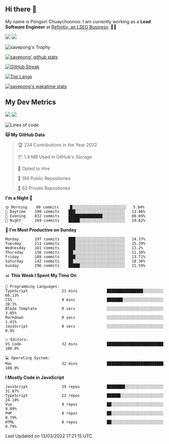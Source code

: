 ## Hi there 👋

My name is Pongsiri Chuaychoonoo. I am currently working as a **Lead Software Engineer** at [Refinitiv, an LSEG Business](https://www.refinitiv.com). 👨‍💻

[<img src="https://img.shields.io/badge/savepong.com-%230077B5.svg?&style=for-the-badge&color=81e6d9" />](https://savepong.com)
[<img src="https://img.shields.io/badge/linkedin-%230077B5.svg?&style=for-the-badge&logo=linkedin&logoColor=white" />](https://www.linkedin.com/in/savepong)

![savepong's Trophy](https://github-profile-trophy.vercel.app/?username=savepong&theme=flat&rank=SECRET,SSS,SS,S,AAA,AA,A&margin-w=15&no-bg=true&no-frame=true)

[![savepong' github stats](https://github-readme-stats.vercel.app/api?username=savepong&show_icons=true&count_private=true&theme=gotham&hide_border=true&bg_color=00000000&text_color=768390FF)](https://savepong.com/posts/stats)

[![GitHub Streak](https://github-readme-streak-stats.herokuapp.com?user=savepong&theme=gotham&hide_border=true&background=00000000&dates=768390FF)](https://savepong.com/posts/stats)

[![Top Langs](https://github-readme-stats.vercel.app/api/top-langs/?username=savepong&layout=compact&langs_count=10&theme=gotham&hide_border=true&bg_color=00000000&text_color=768390FF)](https://savepong.com/posts/stats)

[![savepong's wakatime stats](https://github-readme-stats.vercel.app/api/wakatime?username=@savepong&layout=default&theme=gotham&hide_border=true&bg_color=00000000&text_color=768390FF)](https://savepong.com/posts/stats)

## My Dev Metrics

[![](https://komarev.com/ghpvc/?username=savepong&color=blue&label=Profile%20Views)](https://github.com/savepong)
[![](https://img.shields.io/github/followers/savepong?label=GitHub%20Followers)](https://github.com/savepong)

<!--START_SECTION:waka-->
![Lines of code](https://img.shields.io/badge/From%20Hello%20World%20I%27ve%20Written-4%20Million%20lines%20of%20code-blue)

**🐱 My GitHub Data** 

> 🏆 224 Contributions in the Year 2022
 > 
> 📦 1.4 MB Used in GitHub's Storage 
 > 
> 💼 Opted to Hire
 > 
> 📜 199 Public Repositories 
 > 
> 🔑 63 Private Repositories  
 > 
**I'm a Night 🦉** 

```text
🌞 Morning    80 commits     █░░░░░░░░░░░░░░░░░░░░░░░░   5.84% 
🌆 Daytime    190 commits    ███░░░░░░░░░░░░░░░░░░░░░░   13.86% 
🌃 Evening    832 commits    ███████████████░░░░░░░░░░   60.69% 
🌙 Night      269 commits    █████░░░░░░░░░░░░░░░░░░░░   19.62%

```
📅 **I'm Most Productive on Sunday** 

```text
Monday       197 commits    ███░░░░░░░░░░░░░░░░░░░░░░   14.37% 
Tuesday      211 commits    ███░░░░░░░░░░░░░░░░░░░░░░   15.39% 
Wednesday    181 commits    ███░░░░░░░░░░░░░░░░░░░░░░   13.2% 
Thursday     156 commits    ██░░░░░░░░░░░░░░░░░░░░░░░   11.38% 
Friday       188 commits    ███░░░░░░░░░░░░░░░░░░░░░░   13.71% 
Saturday     142 commits    ██░░░░░░░░░░░░░░░░░░░░░░░   10.36% 
Sunday       296 commits    █████░░░░░░░░░░░░░░░░░░░░   21.59%

```


📊 **This Week I Spent My Time On** 

```text
💬 Programming Languages: 
TypeScript               21 mins             ████████████████░░░░░░░░░   66.13% 
CSS                      9 mins              ███████░░░░░░░░░░░░░░░░░░   28.3% 
Blade Template           0 secs              ░░░░░░░░░░░░░░░░░░░░░░░░░   3.05% 
Markdown                 0 secs              ░░░░░░░░░░░░░░░░░░░░░░░░░   1.41% 
JavaScript               0 secs              ░░░░░░░░░░░░░░░░░░░░░░░░░   0.9%

🔥 Editors: 
VS Code                  32 mins             █████████████████████████   100.0%

💻 Operating System: 
Mac                      32 mins             █████████████████████████   100.0%

```

**I Mostly Code in JavaScript** 

```text
JavaScript               29 repos            ████████░░░░░░░░░░░░░░░░░   31.87% 
TypeScript               22 repos            ██████░░░░░░░░░░░░░░░░░░░   24.18% 
Vue                      9 repos             ██░░░░░░░░░░░░░░░░░░░░░░░   9.89% 
PHP                      8 repos             ██░░░░░░░░░░░░░░░░░░░░░░░   8.79% 
HTML                     8 repos             ██░░░░░░░░░░░░░░░░░░░░░░░   8.79%

```



 Last Updated on 13/03/2022 17:21:15 UTC
<!--END_SECTION:waka-->

<!--
**savepong/savepong** is a ✨ _special_ ✨ repository because its `README.md` (this file) appears on your GitHub profile.

Here are some ideas to get you started:

- 🔭 I’m currently working on WebComponents and TypeScript.
- 🌱 I’m currently learning ...
- 👯 I’m looking to collaborate on ...
- 🤔 I’m looking for help with ...
- 💬 Ask me about ...
- 📫 How to reach me: ...
- 😄 Pronouns: ...
- ⚡ Fun fact: ...
-->
